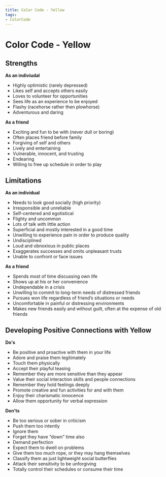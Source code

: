 ```yaml
---
title: Color Code - Yellow
tags:
- ColorCode
---
```

# Color Code - Yellow
## Strengths
**As an indiviudal**

* Highly optimistic (rarely depressed)
* Likes self and accepts others easily
* Loves to volunteer for opportunities
* Sees life as an experience to be enjoyed
* Flashy (racehorse rather then plowhorse)
* Adventurous and daring

**As a friend**

* Exciting and fun to be with (never dull or boring)
* Often places friend before family
* Forgiving of self and others
* Lively and entertaining
* Vulnerable, innocent, and trusting
* Endearing
* Willing to free up schedule in order to play

## Limitations
**As an individual**

* Needs to look good socially (high priority)
* Irresponsible and unreliable
* Self-centered and egotistical
* Flighty and uncommon
* Lots of talk with little action
* Superficial and mostly interested in a good time
* Unwilling to experience pain in order to produce quality
* Undisciplined
* Loud and obnoxious in public places
* Exaggerates successes and omits unpleasant trusts
* Unable to confront or face issues

**As a friend**

* Spends most of time discussing own life
* Shows up at his or her convenience
* Undependable in a crisis
* Unwilling to commit to long-term needs of distressed friends
* Pursues won life regardless of friend’s situations or needs
* Uncomfortable in painful or distressing environments
* Makes new friends easily and without guilt, often at the expense of old friends

## Developing Positive Connections with Yellow
**Do's**

* Be positive and proactive with them in your life
* Adore and praise them legitimately
* Touch them physically
* Accept their playful teasing
* Remember they are more sensitive than they appear
* Value their social interaction skills and people connections
* Remember they hold feelings deeply
* Promote creative and fun activities for and with them
* Enjoy their charismatic innocence
* Allow them opportunity for verbal expression

**Don'ts**

* Be too serious or sober in criticism
* Push them too intently
* Ignore them
* Forget they have “down” time also
* Demand perfection
* Expect them to dwell on problems
* Give them too much rope, or they may hang themselves
* Classify them as just lightweight social butterflies
* Attack their sensitivity to be unforgiving
* Totally control their schedules or consume their time
